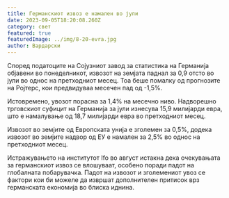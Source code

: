 ```yaml
---
title: Германскиот извоз е намален во јули
date: 2023-09-05T18:20:08.260Z
category: свет
featured: true
featuredImage: ../img/8-20-evra.jpg
author: Вардарски
---
```

Според податоците на Сојузниот завод за статистика на Германија објавени во понеделникот, извозот на земјата паднал за 0,9 отсто во јули во однос на претходниот месец. Тоа беше помалку од прогнозите на Ројтерс, кои предвидуваа месечен пад од -1,5%.

Истовремено, увозот порасна за 1,4% на месечно ниво. Надворешно трговскиот суфицит на Германија за јули изнесува 15,9 милијарди евра, што е намалување од 18,7 милијарди евра во претходниот месец.

Извозот во земјите од Европската унија е зголемен за 0,5%, додека извозот во земјите надвор од ЕУ е намален за 2,5% во однос на претходниот месец.

Истражувањето на институтот Ifo во август истакна дека очекувањата за германскиот извоз се влошуваат, особено поради падот на глобалната побарувачка. Падот на извозот и зголемениот увоз се фактори кои би можеле да извршат дополнителен притисок врз германската економија во блиска иднина.